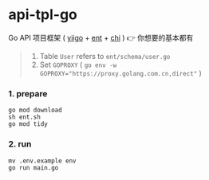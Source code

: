# api-tpl-go

Go API 项目框架 ( [yiigo](https://github.com/shenghui0779/yiigo) + [ent](https://entgo.io) + [chi](https://github.com/go-chi/chi) ) 👉 你想要的基本都有

> 1. Table `User` refers to `ent/schema/user.go`
> 2. Set `GOPROXY` ( `go env -w GOPROXY="https://proxy.golang.com.cn,direct"` )

### 1. prepare

```shell
go mod download
sh ent.sh
go mod tidy
```

### 2. run

```shell
mv .env.example env
go run main.go
```
